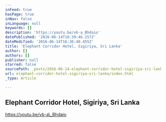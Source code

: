 ```yaml
---
inFeed: true
hasPage: true
inNav: false
inLanguage: null
keywords: []
description: 'https://youtu.be/vb-a_Bhdaio'
datePublished: '2016-06-14T16:39:46.257Z'
dateModified: '2016-06-14T16:36:40.455Z'
title: 'Elephant Corridor Hotel, Sigiriya, Sri Lanka'
author: []
authors: []
publisher: null
starred: false
sourcePath: _posts/2016-06-14-elephant-corridor-hotel-sigiriya-sri-lanka.md
url: elephant-corridor-hotel-sigiriya-sri-lanka/index.html
_type: Article

---
```

## Elephant Corridor Hotel, Sigiriya, Sri Lanka

https://youtu.be/vb-a\_Bhdaio